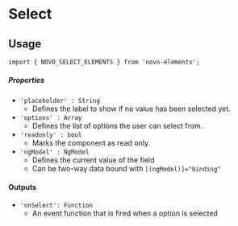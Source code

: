 # Select

## Usage
    import { NOVO_SELECT_ELEMENTS } from 'novo-elements';

##### Properties
- `'placeholder' : String`
    * Defines the label to show if no value has been selected yet.
- `'options' : Array`
    * Defines the list of options the user can select from.
- `'readonly' : bool`
    * Marks the component as read only.
- `'ngModel' : NgModel`
    * Defines the current value of the field
    * Can be two-way data bound with `[(ngModel)]="binding"`

#### Outputs
- `'onSelect': Function`
    * An event function that is fired when a option is selected